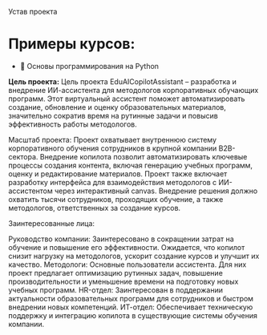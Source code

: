 Устав проекта

# Примеры курсов:
- 🐍 Основы программирования на Python


**Цель проекта:** Цель проекта EduAICopilotAssistant – разработка и внедрение ИИ-ассистента для методологов корпоративных обучающих программ. Этот виртуальный ассистент поможет автоматизировать создание, обновление и оценку образовательных материалов, значительно сократив время на рутинные задачи и повысив эффективность работы методологов.

Масштаб проекта: Проект охватывает внутреннюю систему корпоративного обучения сотрудников в крупной компании B2B-сектора. Внедрение копилота позволит автоматизировать ключевые процессы создания контента, включая генерацию учебных программ, оценку и редактирование материалов. Проект также включает разработку интерфейса для взаимодействия методологов с ИИ-ассистентом через интерактивный canvas. Внедрение решения должно охватить тысячи сотрудников, проходящих обучение, а также методологов, ответственных за создание курсов.

Заинтересованные лица:

Руководство компании: Заинтересовано в сокращении затрат на обучение и повышение его эффективности. Ожидается, что копилот снизит нагрузку на методологов, ускорит создание курсов и улучшит их качество.
Методологи: Основные пользователи ассистента. Для них проект предлагает оптимизацию рутинных задач, повышение производительности и уменьшение времени на подготовку новых учебных программ.
HR-отдел: Заинтересован в поддержании актуальности образовательных программ для сотрудников и быстром внедрении новых компетенций.
ИТ-отдел: Обеспечивает техническую поддержку и интеграцию копилота в существующие системы обучения компании.

